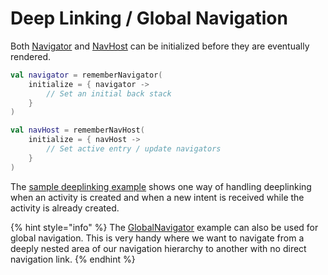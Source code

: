 # Deep Linking / Global Navigation

Both [Navigator](navigator/) and [NavHost](navhost/) can be initialized before they are eventually rendered.

```kotlin
val navigator = rememberNavigator(
    initialize = { navigator -> 
        // Set an initial back stack
    }
)

val navHost = rememberNavHost(
    initialize = { navHost ->
        // Set active entry / update navigators
    }
)
```

The [sample deeplinking example](https://github.com/roudikk/compose-navigator/blob/rkk/playground-bs/sample/feature-common/src/main/java/com/roudikk/guia/sample/feature/common/deeplink/GlobalNavigator.kt) shows one way of handling deeplinking when an activity is created and when a new intent is received while the activity is already created.

{% hint style="info" %}
The [GlobalNavigator](https://github.com/roudikk/compose-navigator/blob/rkk/playground-bs/sample/feature-common/src/main/java/com/roudikk/guia/sample/feature/common/deeplink/GlobalNavigator.kt) example can also be used for global navigation. This is very handy where we want to navigate from a deeply nested area of our navigation hierarchy to another with no direct navigation link.
{% endhint %}

